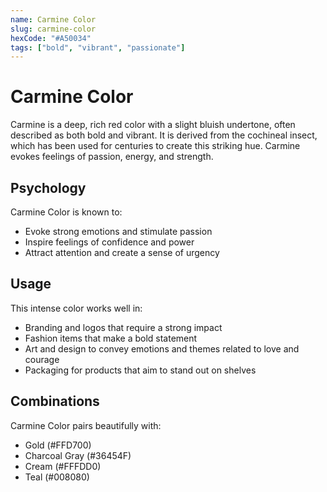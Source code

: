 ```yaml
---
name: Carmine Color
slug: carmine-color
hexCode: "#A50034"
tags: ["bold", "vibrant", "passionate"]
---
```


# Carmine Color

Carmine is a deep, rich red color with a slight bluish undertone, often described as both bold and vibrant. It is derived from the cochineal insect, which has been used for centuries to create this striking hue. Carmine evokes feelings of passion, energy, and strength.

## Psychology

Carmine Color is known to:
- Evoke strong emotions and stimulate passion
- Inspire feelings of confidence and power
- Attract attention and create a sense of urgency

## Usage

This intense color works well in:
- Branding and logos that require a strong impact
- Fashion items that make a bold statement
- Art and design to convey emotions and themes related to love and courage
- Packaging for products that aim to stand out on shelves

## Combinations

Carmine Color pairs beautifully with:
- Gold (#FFD700)
- Charcoal Gray (#36454F)
- Cream (#FFFDD0)
- Teal (#008080)